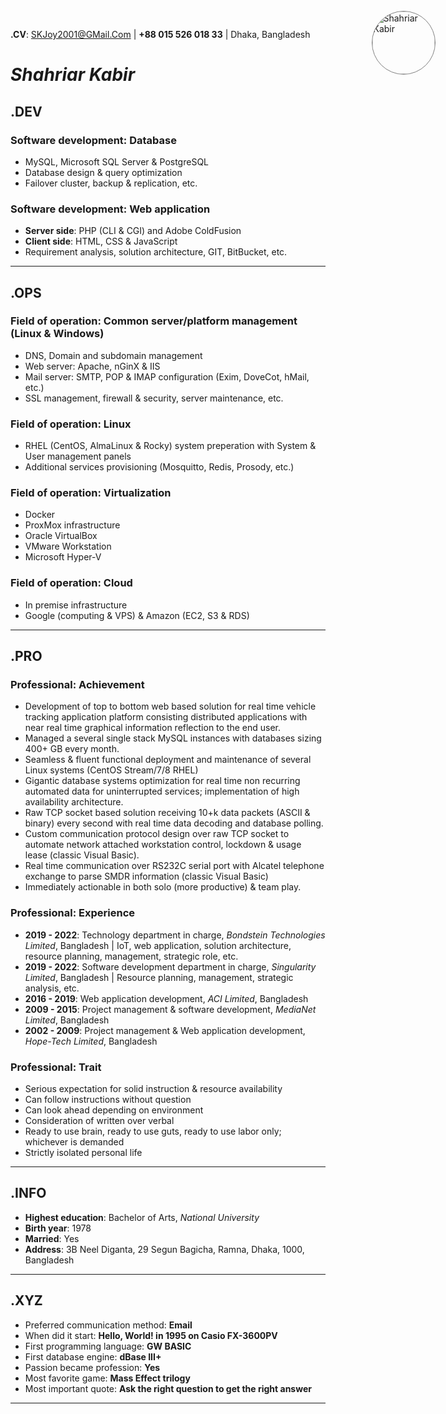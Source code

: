 **.CV**: SKJoy2001@GMail.Com | **+88 015 526 018 33** | Dhaka, Bangladesh
# ***Shahriar Kabir***
## **.DEV**
### Software development: **Database**
- MySQL, Microsoft SQL Server & PostgreSQL
- Database design & query optimization
- Failover cluster, backup & replication, etc.
### Software development: **Web application**
- **Server side**: PHP (CLI & CGI) and Adobe ColdFusion
- **Client side**: HTML, CSS & JavaScript
- Requirement analysis, solution architecture, GIT, BitBucket, etc.
---
## **.OPS**
### Field of operation: **Common server/platform management (Linux & Windows)**
- DNS, Domain and subdomain management
- Web server: Apache, nGinX & IIS
- Mail server: SMTP, POP & IMAP configuration (Exim, DoveCot, hMail, etc.)
- SSL management, firewall & security, server maintenance, etc.
### Field of operation: **Linux**
- RHEL (CentOS, AlmaLinux & Rocky) system preperation with System & User management panels
- Additional services provisioning (Mosquitto, Redis, Prosody, etc.)
### Field of operation: **Virtualization**
- Docker
- ProxMox infrastructure
- Oracle VirtualBox
- VMware Workstation
- Microsoft Hyper-V
### Field of operation: **Cloud**
- In premise infrastructure
- Google (computing & VPS) & Amazon (EC2, S3 & RDS)
---
## **.PRO**
### Professional: **Achievement**
- Development of top to bottom web based solution for real time vehicle tracking application platform consisting distributed applications with near real time graphical information reflection to the end user.
- Managed a several single stack MySQL instances with databases sizing 400+ GB every month.
- Seamless & fluent functional deployment and maintenance of several Linux systems (CentOS Stream/7/8 RHEL)
- Gigantic database systems optimization for real time non recurring automated data for uninterrupted services; implementation of high availability architecture.
- Raw TCP socket based solution receiving 10+k data packets (ASCII & binary) every second with real time data decoding and database polling.
- Custom communication protocol design over raw TCP socket to automate network attached workstation control, lockdown & usage lease (classic Visual Basic).
- Real time communication over RS232C serial port with Alcatel telephone exchange to parse SMDR information (classic Visual Basic)
- Immediately actionable in both solo (more productive) & team play.
### Professional: **Experience**
- **2019 - 2022**: Technology department in charge, *Bondstein Technologies Limited*, Bangladesh | IoT, web application, solution architecture, resource planning, management, strategic role, etc.
- **2019 - 2022**: Software development department in charge, *Singularity Limited*, Bangladesh | Resource planning, management, strategic analysis, etc.
- **2016 - 2019**: Web application development, *ACI Limited*, Bangladesh
- **2009 - 2015**: Project management & software development, *MediaNet Limited*, Bangladesh
- **2002 - 2009**: Project management & Web application development, *Hope-Tech Limited*, Bangladesh
### Professional: **Trait**
- Serious expectation for solid instruction & resource availability
- Can follow instructions without question
- Can look ahead depending on environment
- Consideration of written over verbal
- Ready to use brain, ready to use guts, ready to use labor only; whichever is demanded
- Strictly isolated personal life
---
## **.INFO**
- **Highest education**: Bachelor of Arts, *National University*
- **Birth year**: 1978
- **Married**: Yes
- **Address**: 3B Neel Diganta, 29 Segun Bagicha, Ramna, Dhaka, 1000, Bangladesh
---
## **.XYZ**
- Preferred communication method: **Email**
- When did it start: **Hello, World! in 1995 on Casio FX-3600PV**
- First programming language: **GW BASIC**
- First database engine: **dBase III+**
- Passion became profession: **Yes**
- Most favorite game: **Mass Effect trilogy**
- Most important quote: **Ask the right question to get the right answer**
---
<img src="https://avatars.githubusercontent.com/u/64982171?v=4" alt="Shahriar Kabir" style="position: absolute; top: 2.5em; right: 3.75em; width: 100px; border-radius: 50%; border: 1px Grey solid;"/>

